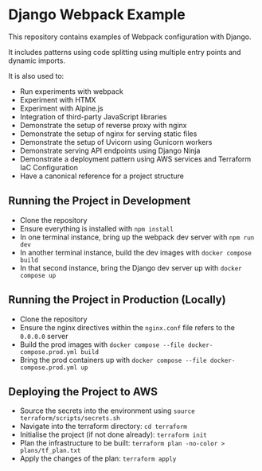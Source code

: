 # Django Webpack Example

This repository contains examples of Webpack configuration with Django.

It includes patterns using code splitting using multiple entry points and dynamic imports.

It is also used to:

- Run experiments with webpack
- Experiment with HTMX
- Experiment with Alpine.js
- Integration of third-party JavaScript libraries
- Demonstrate the setup of reverse proxy with nginx
- Demonstrate the setup of nginx for serving static files
- Demonstrate the setup of Uvicorn using Gunicorn workers
- Demonstrate serving API endpoints using Django Ninja
- Demonstrate a deployment pattern using AWS services and Terraform IaC Configuration
- Have a canonical reference for a project structure

## Running the Project in Development

- Clone the repository
- Ensure everything is installed with `npm install`
- In one terminal instance, bring up the webpack dev server with `npm run dev`
- In another terminal instance, build the dev images with `docker compose build`
- In that second instance, bring the Django dev server up with `docker compose up`

## Running the Project in Production (Locally)

- Clone the repository
- Ensure the nginx directives within the `nginx.conf` file refers to the `0.0.0.0` server
- Build the prod images with `docker compose --file docker-compose.prod.yml build`
- Bring the prod containers up with `docker compose --file docker-compose.prod.yml up`

## Deploying the Project to AWS

- Source the secrets into the environment using `source terraform/scripts/secrets.sh`
- Navigate into the terraform directory: `cd terraform`
- Initialise the project (if not done already): `terraform init`
- Plan the infrastructure to be built: `terraform plan -no-color > plans/tf_plan.txt`
- Apply the changes of the plan: `terraform apply`
